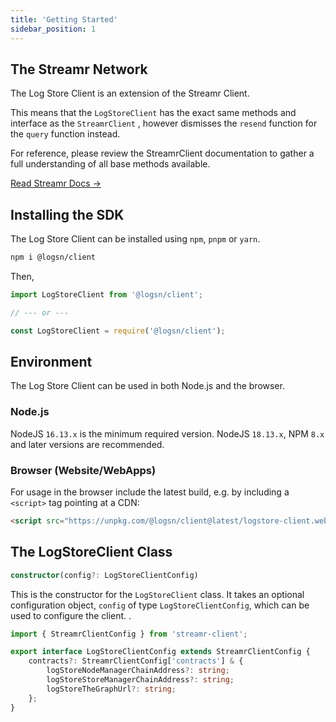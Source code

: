 ```yaml
---
title: 'Getting Started'
sidebar_position: 1
---
```


## The Streamr Network

The Log Store Client is an extension of the Streamr Client.

This means that the `LogStoreClient` has the exact same methods and interface as the `StreamrClient` , however dismisses the `resend` function for the `query` function instead.

For reference, please review the StreamrClient documentation to gather a full understanding of all base methods available.

[Read Streamr Docs →](https://docs.streamr.network/usage/streams/creating-streams)

## Installing the SDK

The Log Store Client can be installed using `npm`, `pnpm` or `yarn`.

```bash
npm i @logsn/client
```

Then,

```ts
import LogStoreClient from '@logsn/client';

// --- or ---

const LogStoreClient = require('@logsn/client');
```

## Environment

The Log Store Client can be used in both Node.js and the browser.

### Node.js

NodeJS `16.13.x` is the minimum required version. NodeJS `18.13.x`, NPM `8.x` and later versions are recommended.

### Browser (Website/WebApps)

For usage in the browser include the latest build, e.g. by including a `<script>` tag pointing at a CDN:

```html
<script src="https://unpkg.com/@logsn/client@latest/logstore-client.web.js"></script>
```

## The LogStoreClient Class

```ts
constructor(config?: LogStoreClientConfig)
```

This is the constructor for the `LogStoreClient` class. It takes an optional configuration object, `config` of type `LogStoreClientConfig`, which can be used to configure the client. .

```ts
import { StreamrClientConfig } from 'streamr-client';

export interface LogStoreClientConfig extends StreamrClientConfig {
	contracts?: StreamrClientConfig['contracts'] & {
		logStoreNodeManagerChainAddress?: string;
		logStoreStoreManagerChainAddress?: string;
		logStoreTheGraphUrl?: string;
	};
}
```
